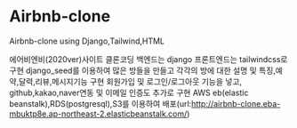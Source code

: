 # Airbnb-clone

Airbnb-clone using Django,Tailwind,HTML

에어비엔비(2020ver)사이트 클론코딩
백엔드는 django 프론트엔드는 tailwindcss로 구현
django_seed를 이용하여 많은 방들을 만들고 각각의 방에 대한 설명 및 특징,예약,달력,리뷰,메시지기능 구현
회원가입 및 로그인/로그아웃 기능을 넣고, github,kakao,naver연동 및 이메일 인증도 추가로 구현
AWS eb(elastic beanstalk),RDS(postgresql),S3를 이용하여 배포(url:http://airbnb-clone.eba-mbuktp8e.ap-northeast-2.elasticbeanstalk.com/)

